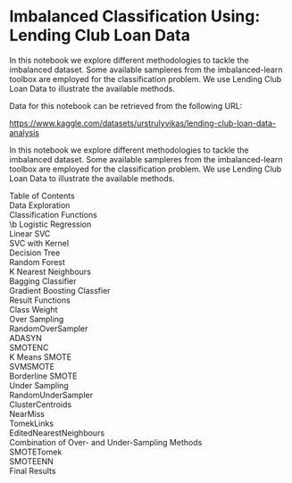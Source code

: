 # Imbalanced Classification Using: Lending Club Loan Data
In this notebook we explore different methodologies to tackle the imbalanced dataset. Some available sampleres from the imbalanced-learn toolbox are employed for the classification problem. We use Lending Club Loan Data to illustrate the available methods.

Data for this notebook can be retrieved from the following URL:

https://www.kaggle.com/datasets/urstrulyvikas/lending-club-loan-data-analysis

In this notebook we explore different methodologies to tackle the imbalanced dataset. Some available sampleres from the imbalanced-learn toolbox are employed for the classification problem. We use Lending Club Loan Data to illustrate the available methods.

Table of Contents\
Data Exploration\
Classification Functions\
\b  Logistic Regression\
  Linear SVC\
  SVC with Kernel\
  Decision Tree\
  Random Forest\
  K Nearest Neighbours\
  Bagging Classifier\
  Gradient Boosting Classfier\
Result Functions\
Class Weight\
Over Sampling\
  RandomOverSampler\
  ADASYN\
  SMOTENC\
  K Means SMOTE\
  SVMSMOTE\
  Borderline SMOTE\
Under Sampling\
  RandomUnderSampler\
  ClusterCentroids\
  NearMiss\
  TomekLinks\
  EditedNearestNeighbours\
Combination of Over- and Under-Sampling Methods\
  SMOTETomek\
  SMOTEENN\
Final Results
